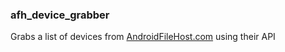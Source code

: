 ### afh_device_grabber

Grabs a list of devices from [AndroidFileHost.com](https://androidfilehost.com) using their API
